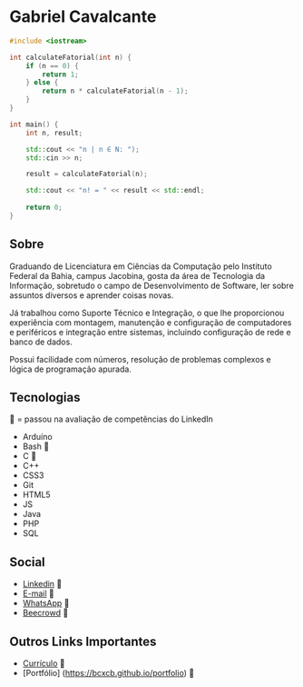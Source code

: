 # Gabriel Cavalcante

~~~c++
#include <iostream>

int calculateFatorial(int n) {
    if (n == 0) {
        return 1;
    } else {
        return n * calculateFatorial(n - 1);
    }
}

int main() {
    int n, result;

    std::cout << "n | n ∈ N: ");
    std::cin >> n;

    result = calculateFatorial(n);

    std::cout << "n! = " << result << std::endl;
      
    return 0;
}
~~~

## Sobre

Graduando de Licenciatura em Ciências da Computação pelo Instituto Federal da Bahia, campus Jacobina, gosta da área de Tecnologia da Informação, sobretudo o campo de Desenvolvimento de Software, ler sobre assuntos diversos e aprender coisas novas.

Já trabalhou como Suporte Técnico e Integração, o que lhe proporcionou experiência com montagem, manutenção e configuração de computadores e periféricos e integração entre sistemas, incluindo configuração de rede e banco de dados.

Possui facilidade com números, resolução de problemas complexos e lógica de programação apurada.

## Tecnologias
🥇 = passou na avaliação de competências do LinkedIn
* Arduíno
* Bash 🥇
* C 🥇
* C++
* CSS3
* Git
* HTML5
* JS
* Java
* PHP
* SQL

## Social
* [Linkedin](https://www.linkedin.com/in/gabriel-cavalcante-225076242) :link:
* [E-mail](mailto:gabriel.lcifba@gmail.com) :link:
* [WhatsApp](http://wa.me/5574981343313) :link:
* [Beecrowd](https://www.beecrowd.com.br/judge/pt/profile/853225) :link:

## Outros Links Importantes
* [Currículo](https://bcxcb.github.io/downloads/) :link:
* [Portfólio] (https://bcxcb.github.io/portfolio) :link:
